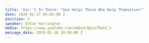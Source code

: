 ```yaml
---
title: 'Ain''t In There: "God Helps Those Who Help Themselves"'
date: 2020-02-17 04:05:00 Z
position: 3
speaker: Ethan Harrington
media: https://www.youtube.com/embed/Qpss78qhS_k
message_date: 2020-02-16 10:00:00 Z
---
```


